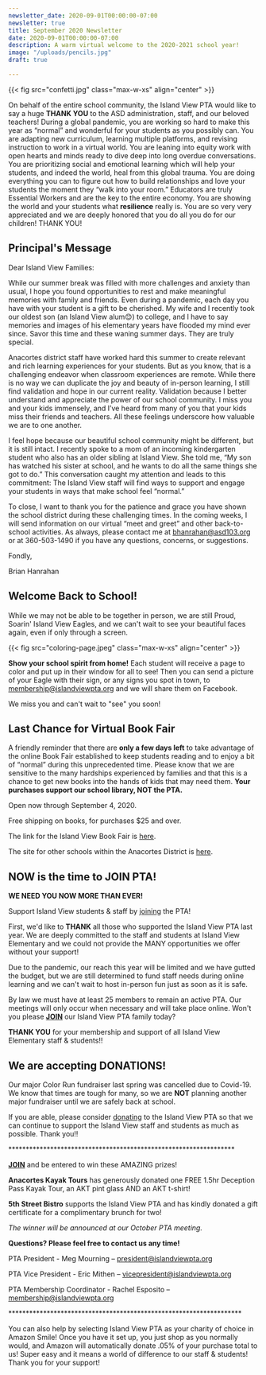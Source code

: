 ```yaml
---
newsletter_date: 2020-09-01T00:00:00-07:00
newsletter: true
title: September 2020 Newsletter
date: 2020-09-01T00:00:00-07:00
description: A warm virtual welcome to the 2020-2021 school year!
image: "/uploads/pencils.jpg"
draft: true

---
```

{{< fig src="confetti.jpg" class="max-w-xs" align="center" >}}

On behalf of the entire school community, the Island View PTA would like to say a huge **THANK YOU** to the ASD administration, staff, and our beloved teachers! During a global pandemic, you are working so hard to make this year as “normal” and wonderful for your students as you possibly can. You are adapting new curriculum, learning multiple platforms, and revising instruction to work in a virtual world. You are leaning into equity work with open hearts and minds ready to dive deep into long overdue conversations. You are prioritizing social and emotional learning which will help your students, and indeed the world, heal from this global trauma. You are doing everything you can to figure out how to build relationships and love your students the moment they “walk into your room.” Educators are truly Essential Workers and are the key to the entire economy. You are showing the world and your students what **resilience** really is. You are so very very appreciated and we are deeply honored that you do all you do for our children! THANK YOU!

## Principal's Message

Dear Island View Families:

While our summer break was filled with more challenges and anxiety than usual, I hope you found opportunities to rest and make meaningful memories with family and friends. Even during a pandemic, each day you have with your student is a gift to be cherished. My wife and I recently took our oldest son (an Island View alum😊) to college, and I have to say memories and images of his elementary years have flooded my mind ever since. Savor this time and these waning summer days. They are truly special.

Anacortes district staff have worked hard this summer to create relevant and rich learning experiences for your students. But as you know, that is a challenging endeavor when classroom experiences are remote. While there is no way we can duplicate the joy and beauty of in-person learning, I still find validation and hope in our current reality. Validation because I better understand and appreciate the power of our school community. I miss you and your kids immensely, and I’ve heard from many of you that your kids miss their friends and teachers. All these feelings underscore how valuable we are to one another.

I feel hope because our beautiful school community might be different, but it is still intact. I recently spoke to a mom of an incoming kindergarten student who also has an older sibling at Island View. She told me, “My son has watched his sister at school, and he wants to do all the same things she got to do.” This conversation caught my attention and leads to this commitment: The Island View staff will find ways to support and engage your students in ways that make school feel “normal.”

To close, I want to thank you for the patience and grace you have shown the school district during these challenging times. In the coming weeks, I will send information on our virtual “meet and greet” and other back-to-school activities. As always, please contact me at [bhanrahan@asd103.org](mailto:bhanrahan@asd103.org) or at 360-503-1490 if you have any questions, concerns, or suggestions.

Fondly,

Brian Hanrahan

## Welcome Back to School!

While we may not be able to be together in person, we are still Proud, Soarin' Island View Eagles, and we can't wait to see your beautiful faces again, even if only through a screen.

{{< fig src="coloring-page.jpeg" class="max-w-xs" align="center" >}}

**Show your school spirit from home!** Each student will receive a page to color and put up in their window for all to see! Then you can send a picture of your Eagle with their sign, or any signs you spot in town, to [membership@islandviewpta.org](mailto:membership@islandviewpta.org) and we will share them on Facebook.

We miss you and can't wait to "see" you soon!

## Last Chance for Virtual Book Fair

A friendly reminder that there are **only a few days left** to take advantage of the online Book Fair established to keep students reading and to enjoy a bit of “normal” during this unprecedented time. Please know that we are sensitive to the many hardships experienced by families and that this is a chance to get new books into the hands of kids that may need them. **Your purchases support our school library, NOT the PTA.**

Open now through September 4, 2020.

Free shipping on books, for purchases $25 and over.

The link for the Island View Book Fair is [here](https://bookfairs.scholastic.com/bookfairs/cptoolkit/homepage.do?method=homepage&url=islandviewelementaryschool).

The site for other schools within the Anacortes District is [here](https://sites.google.com/asd103.org/asdreads/home).

## NOW is the time to JOIN PTA!

**WE NEED YOU NOW MORE THAN EVER!**

Support Island View students & staff by [joining](https://www.islandviewpta.org/membership) the PTA!

First, we'd like to **THANK** all those who supported the Island View PTA last year. We are deeply committed to the staff and students at Island View Elementary and we could not provide the MANY opportunities we offer without your support!

Due to the pandemic, our reach this year will be limited and we have gutted the budget, but we are still determined to fund staff needs during online learning and we can't wait to host in-person fun just as soon as it is safe.

By law we must have at least 25 members to remain an active PTA. Our meetings will only occur when necessary and will take place online. Won't you please [**JOIN**](https://www.islandviewpta.org/membership) our Island View PTA family today?

**THANK YOU** for your membership and support of all Island View Elementary staff & students!!

## We are accepting DONATIONS!

Our major Color Run fundraiser last spring was cancelled due to Covid-19. We know that times are tough for many, so we are **NOT** planning another major fundraiser until we are safely back at school.

If you are able, please consider [donating](https://www.islandviewpta.org/donate) to the Island View PTA so that we can continue to support the Island View staff and students as much as possible. Thank you!!

\*****************************************************************

[**JOIN**](https://www.islandviewpta.org/membership) and be entered to win these AMAZING prizes!

**Anacortes Kayak Tours** has generously donated one FREE 1.5hr Deception Pass Kayak Tour, an AKT pint glass AND an AKT t-shirt!

**5th Street Bistro** supports the Island View PTA and has kindly donated a gift certificate for a complimentary brunch for two!

_The winner will be announced at our October PTA meeting._

**Questions? Please feel free to contact us any time!**

PTA President - Meg Mourning – [president@islandviewpta.org](mailto:president@islandviewpta.org)

PTA Vice President - Eric Mithen – [vicepresident@islandviewpta.org](mailto:vicepresident@islandviewpta.org)

PTA Membership Coordinator - Rachel Esposito – [membership@islandviewpta.org](mailto:membership@islandviewpta.org)

\*******************************************************************

You can also help by selecting Island View PTA as your charity of choice in Amazon Smile! Once you have it set up, you just shop as you normally would, and Amazon will automatically donate .05% of your purchase total to us! Super easy and it means a world of difference to our staff & students! Thank you for your support!